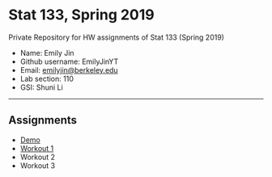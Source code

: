 # Stat 133, Spring 2019

Private Repository for HW assignments of Stat 133 (Spring 2019)

- Name: Emily Jin
- Github username: EmilyJinYT
- Email: emilyjin@berkeley.edu
- Lab section: 110
- GSI: Shuni Li

-----

## Assignments

- [Demo](demo)
- [Workout 1](workout1)
- Workout 2
- Workout 3


